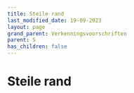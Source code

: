 ```yaml
---
title: Steile rand
last_modified_date: 19-09-2023
layout: page
grand_parent: Verkenningsvoorschriften
parent: S
has_children: false
---
```


Steile rand
===========

